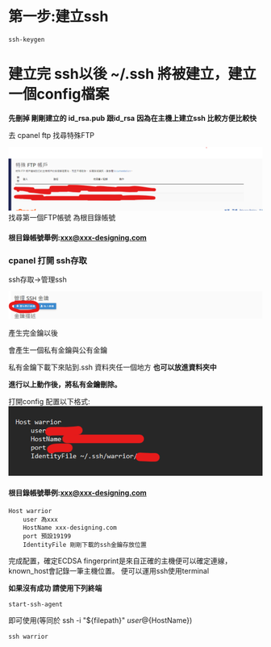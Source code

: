 # 第一步:建立ssh
```
ssh-keygen
```
# 建立完 ssh以後 ~/.ssh 將被建立，建立一個config檔案
**先刪掉 剛剛建立的 id_rsa.pub 跟id_rsa**
**因為在主機上建立ssh 比較方便比較快**

去 cpanel ftp 找尋特殊FTP

![Alt text](image.png)
找尋第一個FTP帳號 為根目錄帳號

#### 根目錄帳號舉例:xxx@xxx-designing.com


### cpanel 打開 ssh存取
ssh存取->管理ssh

![Alt text](image-1.png)

產生完金鑰以後

會產生一個私有金鑰與公有金鑰


私有金鑰下載下來貼到.ssh 資料夾任一個地方
**也可以放進資料夾中**

**進行以上動作後，將私有金鑰刪除。**

打開config 配置以下格式:
![Alt text](image-2.png)
#### 根目錄帳號舉例:xxx@xxx-designing.com
```
Host warrior
    user 為xxx
    HostName xxx-designing.com
    port 預設19199
    IdentityFile 剛剛下載的ssh金鑰存放位置
```
完成配置，確定ECDSA fingerprint是來自正確的主機便可以確定連線，known_host會記錄一筆主機位置。
便可以運用ssh使用terminal

**如果沒有成功 請使用下列終端**
```
start-ssh-agent
```
即可使用(等同於 ssh -i "${filepath}" 
${user}@${HostName})
```
ssh warrior
```